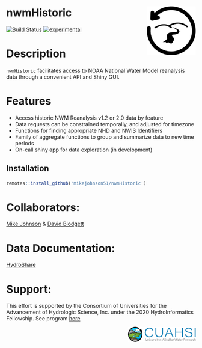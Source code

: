 
<!-- README.md is generated from README.Rmd. Please edit that file -->

# nwmHistoric <img src="man/figures/logo.png" width=130 height = 130 align="right" />

<!-- badges: start -->

[![Build
Status](https://travis-ci.org/mikejohnson51/nwmHistoric.svg?branch=master)](https://travis-ci.org/mikejohnson51/nwmHistoric)
[![experimental](http://badges.github.io/stability-badges/dist/experimental.svg)](http://github.com/badges/stability-badges)
<!-- badges: end -->

# Description

`nwmHistoric` facilitates access to NOAA National Water Model reanalysis
data through a convenient API and Shiny GUI.

# Features

  - Access historic NWM Reanalysis v1.2 or 2.0 data by feature
  - Data requests can be constrained temporally, and adjusted for
    timezone
  - Functions for finding appropriate NHD and NWIS Identifiers
  - Family of aggregate functions to group and summarize data to new
    time periods
  - On-call shiny app for data exploration (in development)

## Installation

``` r
remotes::install_github('mikejohnson51/nwmHistoric')
```

# Collaborators:

[Mike Johnson](https://mikejohnson51.github.io/) & [David
Blodgett](https://www.usgs.gov/staff-profiles/david-l-blodgett?qt-staff_profile_science_products=3#qt-staff_profile_science_products)

# Data Documentation:

[HydroShare](https://www.hydroshare.org/resource/89b0952512dd4b378dc5be8d2093310f/)

# Support:

This effort is supported by the Consortium of Universities for the
Advancement of Hydrologic Science, Inc. under the 2020 HydroInformatics
Fellowship. See program
[here](https://www.cuahsi.org/data-models/hydroinformatics-innovation-fellowship/)

<img src="man/figures/cuahsi-logo.png" width=180 height = 40 align="right" />
